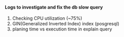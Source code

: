 #### Logs to investigate and fix the db slow query
1. Checking CPU utilization (~75%)
2. GIN(Generalized Inverted Index) index (posgresql)
3. planing time vs execution time in explain query




